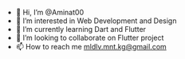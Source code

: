 - 👋 Hi, I’m @Aminat00
- 👀 I’m interested in Web Development and Design
- 🌱 I’m currently learning Dart and  Flutter
- 💞️ I’m looking to collaborate on Flutter project
- 📫 How to reach me mldlv.mnt.kg@gmail.com

<!---
Aminat00/Aminat00 is a ✨ special ✨ repository because its `README.md` (this file) appears on your GitHub profile.
You can click the Preview link to take a look at your changes.
--->
